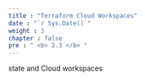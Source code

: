 ```yaml
---
title : "Terraform Cloud Workspaces"
date : "`r Sys.Date()`"
weight : 3
chapter : false
pre : " <b> 2.3 </b> "
---
```


state and Cloud workspaces

